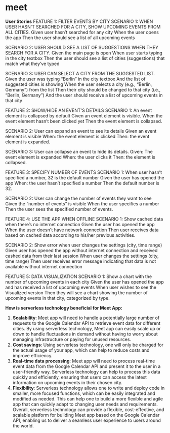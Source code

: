 # meet

**User Stories**
FEATURE 1: FILTER EVENTS BY CITY SCENARIO 1: WHEN USER HASN’T SEARCHED FOR A CITY, SHOW UPCOMING EVENTS FROM ALL CITIES. Given user hasn’t searched for any city When the user opens the app Then the user should see a list of all upcoming events

SCENARIO 2: USER SHOULD SEE A LIST OF SUGGESTIONS WHEN THEY SEARCH FOR A CITY. Given the main page is open When user starts typing in the city textbox Then the user should see a list of cities (suggestions) that match what they’ve typed

SCENARIO 3: USER CAN SELECT A CITY FROM THE SUGGESTED LIST. Given the user was typing “Berlin” in the city textbox And the list of suggested cities is showing When the user selects a city (e.g., “Berlin, Germany”) from the list Then their city should be changed to that city (i.e., “Berlin, Germany”) And the user should receive a list of upcoming events in that city

FEATURE 2: SHOW/HIDE AN EVENT'S DETAILS SCENARIO 1: An event element is collapsed by default Given an event element is visible. When the event element hasn’t been clicked yet Then the event element is collapsed.

SCENARIO 2: User can expand an event to see its details Given an event element is visible When: the event element is clicked Then: the event element is expanded.

SCENARIO 3: User can collapse an event to hide its details. Given: The event element is expanded When: the user clicks it Then: the element is collapsed.

FEATURE 3: SPECIFY NUMBER OF EVENTS SCENARIO 1: When user hasn’t specified a number, 32 is the default number Given the user has opened the app When: the user hasn’t specified a number Then the default number is 32.

SCENARIO 2: User can change the number of events they want to see Given the “number of events” is visible When the user specifies a number Then the user sees the specified number of events.

FEATURE 4: USE THE APP WHEN OFFLINE SCENARIO 1: Show cached data when there’s no internet connection Given the user has opened the app When the user doesn't have network connection Then user receives data based on cached data according to his/her previous activities.

SCENARIO 2: Show error when user changes the settings (city, time range) Given user has opened the app without internet connection and received cashed data from their last session When user changes the settings (city, time range) Then user receives error message indicating that data is not available without internet connection

FEATURE 5: DATA VISUALIZATION SCENARIO 1: Show a chart with the number of upcoming events in each city Given the user has opened the app and has received a list of upcoming events When user wishes to see the Visualized version Then they will see a chart showing the number of upcoming events in that city, categorized by type.

**How is serverless technology beneficial for Meet App:**
1.	**Scalability**: Meet app will need to handle a potentially large number of requests to the Google Calendar API to retrieve event data for different cities. By using serverless technology, Meet app can easily scale up or down to handle fluctuations in demand without having to worry about managing infrastructure or paying for unused resources.
2.	**Cost savings**: Using serverless technology, one will only be charged for the actual usage of your app, which can help to reduce costs and improve efficiency.
3.	**Real-time data processing**: Meet app will need to process real-time event data from the Google Calendar API and present it to the user in a user-friendly way. Serverless technology can help to process this data quickly and efficiently, ensuring that users can access the latest information on upcoming events in their chosen city.
4.	**Flexibility**: Serverless technology allows one to write and deploy code in smaller, more focused functions, which can be easily integrated and modified as needed. This can help one to build a more flexible and agile app that can quickly adapt to changing user needs and requirements.
Overall, serverless technology can provide a flexible, cost-effective, and scalable platform for building Meet app based on the Google Calendar API, enabling us to deliver a seamless user experience to users around the world.
